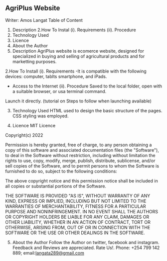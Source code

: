 ## AgriPlus Website
Writer: Amos Langat
Table of Content
1. Description
2.How To Instal
(i). Requirements
(ii). Procedure
3. Technology Used
4. Licence
5. About the Author
1. Description
AgriPlus website is ecomerce website, designed for specialized in buying and selling of agricultural products and for marketting purposes.

2.How To Install
(i). Requirements
-It is compatible with the following devices: computer, tablts smartphone, and iPads.
- Access to the Internet
(ii). Procedure
Saved to the local folder, open with a suitable browser, or usa terminal command.

Launch it directly. (tutorial on Steps to follow when launching available)

3. Technology Used
HTML used to design the basic structure of the pages. 
CSS styling was employed.

4. Licence
MIT Licence

Copyright(c) 2022

Permission is hereby granted, free of charge, to any person obtaining a copy of this software and associated documentation files (the "Software"), to deal in the Software without restriction, including without limitation the rights to use, copy, modify, merge, publish, distribute, sublicense, and/or sell copies of the Software, and to permit persons to whom the Software is furnished to do so, subject to the following conditions:

The above copyright notice and this permission notice shall be included in all copies or substantial portions of the Software.

THE SOFTWARE IS PROVIDED "AS IS", WITHOUT WARRANTY OF ANY KIND, EXPRESS OR IMPLIED, INCLUDING BUT NOT LIMITED TO THE WARRANTIES OF MERCHANTABILITY, FITNESS FOR A PARTICULAR PURPOSE AND NONINFRINGEMENT. IN NO EVENT SHALL THE AUTHORS OR COPYRIGHT HOLDERS BE LIABLE FOR ANY CLAIM, DAMAGES OR OTHER LIABILITY, WHETHER IN AN ACTION OF CONTRACT, TORT OR OTHERWISE, ARISING FROM, OUT OF OR IN CONNECTION WITH THE SOFTWARE OR THE USE OR OTHER DEALINGS IN THE SOFTWARE.

5. About the Author
Follow the Author on twitter, facebook and instagram.
Feedback and Reviews are appreciated. 
Rate Us!.
Phone: +254 799 142 889; email:langata289@gmail.com
